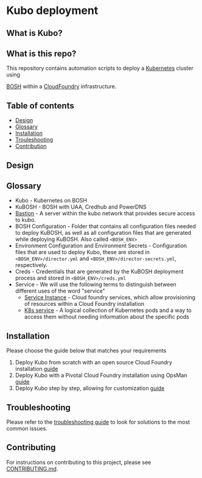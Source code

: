 # Kubo deployment

## What is Kubo?



## What is this repo?

This repository contains automation scripts to deploy a [Kubernetes](https://kubernetes.io/) cluster using 

[BOSH](https://bosh.io/) within a [CloudFoundry](https://cloudfoundry.org) infrastructure.

## Table of contents

- [Design](#Design)
- [Glossary](#Glossary)
- [Installation](#Installation)
- [Trouleshooting](#Troubleshooting)
- [Contribution](#Contributing)

## Design



## Glossary

- Kubo - Kubernetes on BOSH
- KuBOSH - BOSH with UAA, Credhub and PowerDNS
- [Bastion](https://en.wikipedia.org/wiki/Jump_server) - A server within the kubo network that provides secure access to kubo.
- BOSH Configuration - Folder that contains all configuration files needed to deploy KuBOSH, as well as all 
configuration files that are generated while deploying KuBOSH. Also called `<BOSH_ENV>`
- Environment Configuration and Environment Secrets - Configuration files that are used to deploy Kubo, these
are stored in `<BOSH_ENV>/director.yml` and `<BOSH_ENV>/director-secrets.yml`, respectively.
- Creds - Credentials that are generated by the KuBOSH deployment process and stored in `<BOSH_ENV>/creds.yml`
- Service - We will use the following terms to distinguish between different uses of the word "service"
  - [Service Instance](https://docs.cloudfoundry.org/devguide/services) - Cloud foundry services, which allow 
    provisioning of resources within a Cloud Foundry installation
  - [K8s service](https://kubernetes.io/docs/user-guide/services) - A logical collection of Kubernetes pods and
    a way to access them without needing information about the specific pods

## Installation

Please choose the guide below that matches your requirements

1. Deploy Kubo from scratch with an open source Cloud Foundry installation [guide](docs/open-source-installation.md)
1. Deploy Kubo with a Pivotal Cloud Foundry installation using OpsMan [guide](docs/opsman-installation.md)
1. Deploy Kubo step by step, allowing for customization [guide](docs/customized-installation.md)

## Troubleshooting

Please refer to the [troubleshooting guide](docs/troubleshooting.md) to look for solutions to the most common issues. 

## Contributing

For instructions on contributing to this project, please see [CONTRIBUTING.md](CONTRIBUTING.md).
